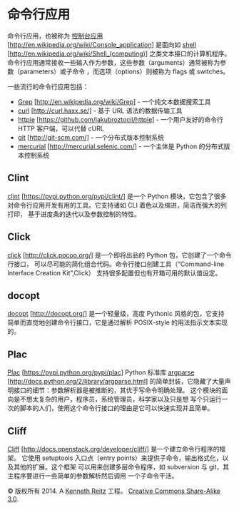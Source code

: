 # 命令行应用

命令行应用，也被称为 [控制台应用](http://en.wikipedia.org/wiki/Console_application) [http://en.wikipedia.org/wiki/Console_application] 是面向如 [shell](http://en.wikipedia.org/wiki/Shell_(computing)) [http://en.wikipedia.org/wiki/Shell_(computing)] 之类文本接口的计算机程序。 命令行应用通常接收一些输入作为参数，这些参数（arguments）通常被称为参数（parameters）或子命令 ，而选项（options）则被称为 flags 或 switches。

一些流行的命令行应用包括：

*   [Grep](http://en.wikipedia.org/wiki/Grep) [http://en.wikipedia.org/wiki/Grep] - 一个纯文本数据搜索工具
*   [curl](http://curl.haxx.se/) [http://curl.haxx.se/] - 基于 URL 语法的数据传输工具
*   [httpie](https://github.com/jakubroztocil/httpie) [https://github.com/jakubroztocil/httpie] - 一个用户友好的命令行 HTTP 客户端，可以代替 cURL
*   [git](http://git-scm.com/) [http://git-scm.com/] - 一个分布式版本控制系统
*   [mercurial](http://mercurial.selenic.com/) [http://mercurial.selenic.com/] - 一个主体是 Python 的分布式版本控制系统

## Clint

[clint](https://pypi.python.org/pypi/clint/) [https://pypi.python.org/pypi/clint/] 是一个 Python 模块，它包含了很多 对命令行应用开发有用的工具。它支持诸如 CLI 着色以及缩进，简洁而强大的列打印， 基于进度条的迭代以及参数控制的特性。

## Click

[click](http://click.pocoo.org/) [http://click.pocoo.org/] 是一个即将出品的 Python 包，它创建了一个命令行接口， 可以尽可能的简化组合代码。命令行接口创建工具（“Command-line Interface Creation Kit”,Click） 支持很多配置但也有开箱可用的默认值设定。

## docopt

[docopt](http://docopt.org/) [http://docopt.org/] 是一个轻量级，高度 Pythonic 风格的包，它支持 简单而直觉地创建命令行接口，它是通过解析 POSIX-style 的用法指示文本实现的。

## Plac

[Plac](https://pypi.python.org/pypi/plac) [https://pypi.python.org/pypi/plac] Python 标准库 [argparse](http://docs.python.org/2/library/argparse.html) [http://docs.python.org/2/library/argparse.html] 的简单封装，它隐藏了大量声明接口的细节：参数解析器是被推断的，其优于写命令明确处理。 这个模块的面向是不想太复杂的用户，程序员，系统管理员，科学家以及只是想 写个只运行一次的脚本的人们，使用这个命令行接口的理由是它可以快速实现并且简单。

## Cliff

[Cliff](http://docs.openstack.org/developer/cliff/) [http://docs.openstack.org/developer/cliff/] 是一个建立命令行程序的框架。 它使用 setuptools 入口点（entry points）来提供子命令，输出格式化，以及其他的扩展。这个框架 可以用来创建多层命令程序，如 subversion 与 git，其主程序要进行一些简单的参数解析然后调用 一个子命令干活。

© 版权所有 2014\. A <a href="http://kennethreitz.com/pages/open-projects.html">Kenneth Reitz</a> 工程。 <a href="http://creativecommons.org/licenses/by-nc-sa/3.0/"> Creative Commons Share-Alike 3.0</a>.